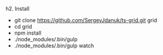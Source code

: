 h2. Install
- git clone https://github.com/SergeyJdanuk/ts-grid.git grid
- cd grid
- npm install
- ./node_modules/.bin/gulp
- ./node_modules/.bin/gulp watch
